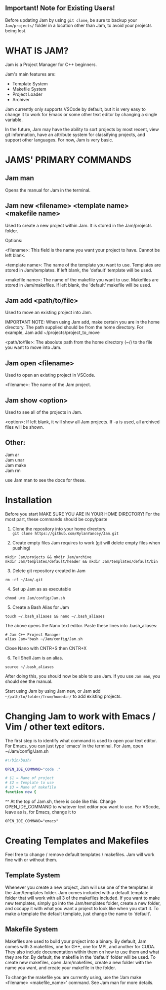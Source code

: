 
## Important! Note for Existing Users!

Before updating Jam by using `git clone`, be sure to backup your `Jam/projects/` folder in a location other than Jam, to avoid your projects being lost. 

# WHAT IS JAM?

Jam is a Project Manager for C++ beginners. 

Jam's main features are:

- Template System
- Makefile System
- Project Loader
- Archiver

Jam currently only supports VSCode by default, but it is very easy to change it to work for Emacs or some other text editor by changing a single variable.

In the future, Jam may have the ability to sort projects by most recent, view git information, have an attribute system for classifying projects, and support other languages. For now, Jam is very basic. 

# JAMS' PRIMARY COMMANDS

## Jam man

Opens the manual for Jam in the terminal.

## Jam new \<filename> \<template name> \<makefile name>

Used to create a new project within Jam. It is stored in the Jam/projects folder.

Options:

\<filename>: This field is the name you want your project to have. Cannot be left blank. 

\<template name>: The name of the template you want to use. Templates are stored in Jam/templates. If left blank, the 'default' template will be used. 

\<makefile name>: The name of the makefile you want to use. Makefiles are stored in Jam/makefiles. If left blank, the 'default' makefile will be used. 

## Jam add \<path/to/file>

Used to move an existing project into Jam. 

IMPORTANT NOTE: When using Jam add, make certain you are in the home directory. The path supplied should be from the home directory. For example, Jam add ~/projects/project_to_move

\<path/to/file>: The absolute path from the home directory (~/) to the file you want to move into Jam. 

## Jam open \<filename>

Used to open an existing project in VSCode. 

\<filename>: The name of the Jam project. 

## Jam show \<option>

Used to see all of the projects in Jam. 

\<option>: If left blank, it will show all Jam projects. If -a is used, all archived files will be shown. 

## Other:

Jam ar\
Jam unar\
Jam make\
Jam rm

use Jam man to see the docs for these. 

# Installation

Before you start MAKE SURE YOU ARE IN YOUR HOME DIRECTORY!
For the most part, these commands should be copy/paste

1) Clone the repository into your home directory. \
```git clone https://github.com/RylanYancey/Jam.git```

2) Create empty files Jam requires to work (git will delete empty files when pushing)
```
mkdir Jam/projects && mkdir Jam/archive
mkdir Jam/templates/default/header && mkdir Jam/templates/default/bin 
```
3) Delete git repository created in Jam
```
rm -rf ~/Jam/.git
```

4) Set up Jam as as executable
```
chmod u+x Jam/config/Jam.sh
```

5) Create a Bash Alias for Jam
```
touch ~/.bash_aliases && nano ~/.bash_aliases
```
The above opens the Nano text editor.
Paste these lines into .bash_aliases:
```
# Jam C++ Project Manager
alias Jam="bash ~/Jam/config/Jam.sh
```
Close Nano with CNTR+S then CNTR+X

6) Tell Shell Jam is an alias. 
```
source ~/.bash_aliases
```
After doing this, you should now be able to use Jam. If you use `Jam man`, you should see the manual. 

Start using Jam by using Jam new, or Jam add `~/path/to/folder/from/homedir/` to add existing projects.

# Changing Jam to work with Emacs / Vim / other text editors. 

The first step is to identify what command is used to open your text editor. For Emacs, you can just type 'emacs' in the terminal. For Jam, open ~/Jam/config/Jam.sh 

```sh
#!/bin/bash/

OPEN_IDE_COMMAND="code ."

# $1 = Name of project
# $2 = Template to use
# $3 = Name of makefile
function new {
```
^^ At the top of Jam.sh, there is code like this. Change OPEN_IDE_COMMAND to whatever text editor you want to use. For VScode, leave as is, for Emacs, change it to 
```
OPEN_IDE_COMMAND="emacs"
```
# Creating Templates and Makefiles

Feel free to change / remove default templates / makefiles. Jam will work fine with or without them. 

## Template System

Whenever you create a new project, Jam will use one of the templates in the Jam/templates folder. Jam comes included with a default template folder that will work with all 3 of the makefiles included. If you want to make new templates, simply go into the Jam/templates folder, create a new folder, and occupy it with what you want a project to look like when you start it. To make a template the default template, just change the name to 'default'. 

## Makefile System

Makefiles are used to build your project into a binary. By default, Jam comes with 3 makefiles, one for G++, one for MPI, and another for CUDA. They also include documentation within them on how to use them and what they are for. By default, the makefile in the 'default' folder will be used. To create new makefiles, open Jam/makefiles, create a new folder with the name you want, and create your makefile in the folder. 

To change the makefile you are currently using, use the 'Jam make \<filename> \<makefile_name>' command. See Jam man for more details. 
